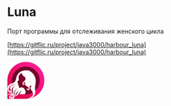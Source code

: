 Luna
===================

Порт программы для отслеживания женского цикла 

[https://gitflic.ru/project/java3000/harbour_luna](https://gitflic.ru/project/java3000/harbour_luna)

![picture](../assets/images/open-source/harbour_luna.png)